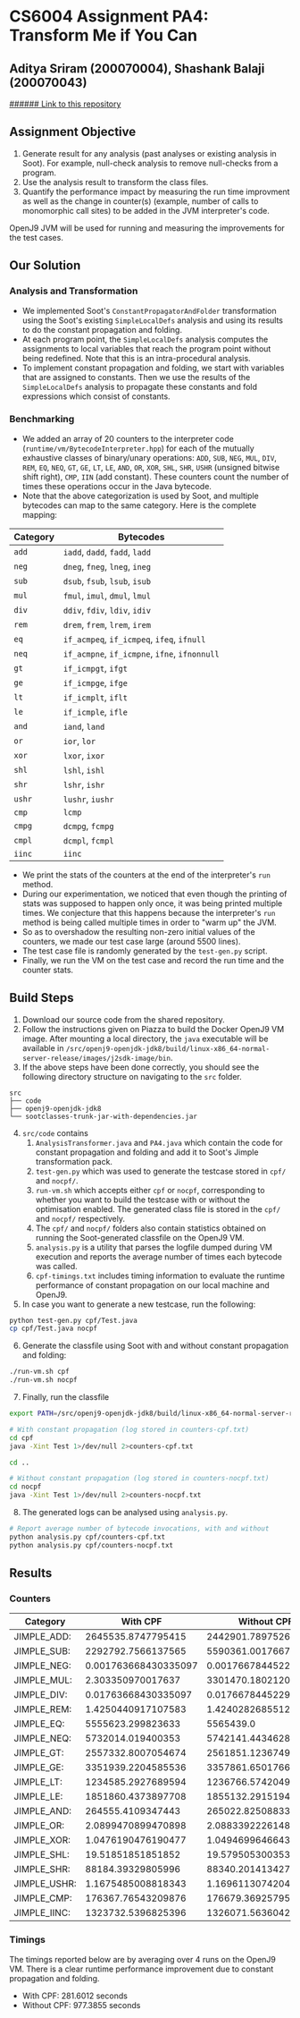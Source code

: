 # CS6004 Assignment PA4: Transform Me if You Can
## Aditya Sriram (200070004), Shashank Balaji (200070043)
[###### Link to this repository](https://github.com/aweditya/cs6004-pa4/tree/main)

## Assignment Objective
1. Generate result for any analysis (past analyses or existing analysis in Soot). For example, null-check analysis to remove null-checks from a program.
1. Use the analysis result to transform the class files.
1. Quantify the performance impact by measuring the run time improvment as well as the change in counter(s) (example, number of calls to monomorphic call sites) to be added in the JVM interpreter's code.

OpenJ9 JVM will be used for running and measuring the improvements for the test cases.

## Our Solution
### Analysis and Transformation
- We implemented Soot's `ConstantPropagatorAndFolder` transformation using the Soot's existing `SimpleLocalDefs` analysis and using its results to do the constant propagation and folding.
- At each program point, the `SimpleLocalDefs` analysis computes the assignments to local variables that reach the program point without being redefined. Note that this is an intra-procedural analysis.
- To implement constant propagation and folding, we start with variables that are assigned to constants. Then we use the results of the `SimpleLocalDefs` analysis to propagate these constants and fold expressions which consist of constants.

### Benchmarking
- We added an array of 20 counters to the interpreter code (`runtime/vm/BytecodeInterpreter.hpp`) for each of the mutually exhaustive classes of binary/unary operations: `ADD`, `SUB`, `NEG`, `MUL`, `DIV`, `REM`, `EQ`, `NEQ`, `GT`, `GE`, `LT`, `LE`, `AND`, `OR`, `XOR`, `SHL`, `SHR`, `USHR` (unsigned bitwise shift right), `CMP`, `IIN` (add constant). These counters count the number of times these operations occur in the Java bytecode.
- Note that the above categorization is used by Soot, and multiple bytecodes can map to the same category. Here is the complete mapping:

| Category | Bytecodes |
| -------- | --------- |
| `add`| `iadd`, `dadd`, `fadd`, `ladd`|
| `neg`| `dneg`, `fneg`, `lneg`, `ineg`|
| `sub`| `dsub`, `fsub`, `lsub`, `isub`|
| `mul`| `fmul`, `imul`, `dmul`, `lmul`|
| `div`| `ddiv`, `fdiv`, `ldiv`, `idiv`|
| `rem`| `drem`, `frem`, `lrem`, `irem`|
| `eq`| `if_acmpeq`, `if_icmpeq`, `ifeq`, `ifnull`|
| `neq`| `if_acmpne`, `if_icmpne`, `ifne`, `ifnonnull`|
| `gt`| `if_icmpgt`, `ifgt`|
| `ge`| `if_icmpge`, `ifge`|
| `lt`| `if_icmplt`, `iflt`|
| `le`| `if_icmple`, `ifle`|
| `and`| `iand`, `land `|
| `or`| `ior`, `lor`|
| `xor`| `lxor`, `ixor`|
| `shl`| `lshl`, `ishl`|
| `shr`| `lshr`, `ishr`|
| `ushr`| `lushr`, `iushr`|
| `cmp`| `lcmp`|
| `cmpg`| `dcmpg`, `fcmpg`|
| `cmpl`| `dcmpl`, `fcmpl`|
| `iinc`| `iinc`|

- We print the stats of the counters at the end of the interpreter's `run` method.
- During our experimentation, we noticed that even though the printing of stats was supposed to happen only once, it was being printed multiple times. We conjecture that this happens because the interpreter's `run` method is being called multiple times in order to "warm up" the JVM.
- So as to overshadow the resulting non-zero initial values of the counters, we made our test case large (around 5500 lines).
- The test case file is randomly generated by the `test-gen.py` script.
- Finally, we run the VM on the test case and record the run time and the counter stats.

## Build Steps
1) Download our source code from the shared repository.
2) Follow the instructions given on Piazza to build the Docker OpenJ9 VM image. After mounting a local directory, the `java` executable will be available in `/src/openj9-openjdk-jdk8/build/linux-x86_64-normal-server-release/images/j2sdk-image/bin`.
3) If the above steps have been done correctly, you should see the following directory structure on navigating to the `src` folder.
```
src
├── code
├── openj9-openjdk-jdk8
└── sootclasses-trunk-jar-with-dependencies.jar
```
4) `src/code` contains
    1. `AnalysisTransformer.java` and `PA4.java` which contain the code for constant propagation and folding and add it to Soot's Jimple transformation pack.
    2. `test-gen.py` which was used to generate the testcase stored in `cpf/` and `nocpf/`.
    3. `run-vm.sh` which accepts either `cpf` or `nocpf`, corresponding to whether you want to build the testcase with or without the optimisation enabled. The generated class file is stored in the `cpf/` and `nocpf/` respectively.
    4. The `cpf/` and `nocpf/` folders also contain statistics obtained on running the Soot-generated classfile on the OpenJ9 VM.
    5. `analysis.py` is a utility that parses the logfile dumped during VM execution and reports the average number of times each bytecode was called.
    6. `cpf-timings.txt` includes timing information to evaluate the runtime performance of constant propagation on our local machine and OpenJ9.
5) In case you want to generate a new testcase, run the following:
```bash
python test-gen.py cpf/Test.java
cp cpf/Test.java nocpf
```
6) Generate the classfile using Soot with and without constant propagation and folding:
```bash
./run-vm.sh cpf
./run-vm.sh nocpf
```
7) Finally, run the classfile
```bash
export PATH=/src/openj9-openjdk-jdk8/build/linux-x86_64-normal-server-release/images/j2sdk-image/bin:$PATH

# With constant propagation (log stored in counters-cpf.txt)
cd cpf
java -Xint Test 1>/dev/null 2>counters-cpf.txt 

cd ..

# Without constant propagation (log stored in counters-nocpf.txt)
cd nocpf
java -Xint Test 1>/dev/null 2>counters-nocpf.txt 

```
8) The generated logs can be analysed using `analysis.py`.
```bash
# Report average number of bytecode invocations, with and without
python analysis.py cpf/counters-cpf.txt
python analysis.py cpf/counters-nocpf.txt
```

## Results
### Counters    
| Category   | With CPF           | Without CPF      |
| ---------- | ------------------ | ---------------- |
| JIMPLE_ADD:  | 2645535.8747795415| 2442901.78975265  |
| JIMPLE_SUB:  | 2292792.7566137565| 5590361.001766784 |
| JIMPLE_NEG:  | 0.001763668430335097| 0.0017667844522968198 |
| JIMPLE_MUL:  | 2.303350970017637 | 3301470.1802120144|
| JIMPLE_DIV:  | 0.01763668430335097| 0.0176678445229682|
| JIMPLE_REM:  | 1.4250440917107583| 1.4240282685512367|
| JIMPLE_EQ:   | 5555623.299823633 | 5565439.0         |
| JIMPLE_NEQ:  | 5732014.019400353 | 5742141.443462897 |
| JIMPLE_GT:   | 2557332.8007054674| 2561851.1236749114|
| JIMPLE_GE:   | 3351939.2204585536| 3357861.6501766783|
| JIMPLE_LT:   | 1234585.2927689594| 1236766.574204947 |
| JIMPLE_LE:   | 1851860.4373897708| 1855132.2915194347|
| JIMPLE_AND:  | 264555.4109347443 | 265022.8250883392|
| JIMPLE_OR:   | 2.0899470899470898| 2.088339222614841 |
| JIMPLE_XOR:  | 1.0476190476190477| 1.0494699646643109|
| JIMPLE_SHL:  | 19.51851851851852 | 19.579505300353357|
| JIMPLE_SHR:  | 88184.39329805996 | 88340.20141342757 |
| JIMPLE_USHR: | 1.1675485008818343| 1.1696113074204948|
| JIMPLE_CMP:  | 176367.76543209876| 176679.36925795054|
| JIMPLE_IINC: | 1323732.5396825396| 1326071.5636042403|

### Timings
The timings reported below are by averaging over 4 runs on the OpenJ9 VM. There is a clear runtime performance improvement due to constant propagation and folding.
* With CPF: 281.6012 seconds
* Without CPF: 977.3855 seconds

